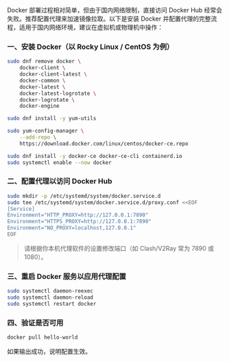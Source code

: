 
Docker 部署过程相对简单，但由于国内网络限制，直接访问 Docker Hub 经常会失败。推荐配置代理来加速镜像拉取。以下是安装 Docker 并配置代理的完整流程，适用于国内网络环境，建议在虚拟机或物理机中操作：

### 一、安装 Docker（以 Rocky Linux / CentOS 为例）

```bash
sudo dnf remove docker \
    docker-client \
    docker-client-latest \
    docker-common \
    docker-latest \
    docker-latest-logrotate \
    docker-logrotate \
    docker-engine

sudo dnf install -y yum-utils

sudo yum-config-manager \
    --add-repo \
    https://download.docker.com/linux/centos/docker-ce.repo

sudo dnf install -y docker-ce docker-ce-cli containerd.io
sudo systemctl enable --now docker
```

### 二、配置代理以访问 Docker Hub

```bash
sudo mkdir -p /etc/systemd/system/docker.service.d
sudo tee /etc/systemd/system/docker.service.d/proxy.conf <<EOF
[Service]
Environment="HTTP_PROXY=http://127.0.0.1:7890"
Environment="HTTPS_PROXY=http://127.0.0.1:7890"
Environment="NO_PROXY=localhost,127.0.0.1"
EOF
```

> 请根据你本机代理软件的设置修改端口（如 Clash/V2Ray 常为 7890 或 1080）。

### 三、重启 Docker 服务以应用代理配置

```bash
sudo systemctl daemon-reexec
sudo systemctl daemon-reload
sudo systemctl restart docker
```

### 四、验证是否可用

```bash
docker pull hello-world
```

如果输出成功，说明配置生效。
